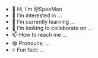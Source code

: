 - 👋 Hi, I’m @SpeeMan
- 👀 I’m interested in ...
- 🌱 I’m currently learning ...
- 💞️ I’m looking to collaborate on ...
- 📫 How to reach me ...
- 😄 Pronouns: ...
- ⚡ Fun fact: ...

<!---
SpeeMan/SpeeMan is a ✨ special ✨ repository because its `README.md` (this file) appears on your GitHub profile.
You can click the Preview link to take a look at your changes.
--->
